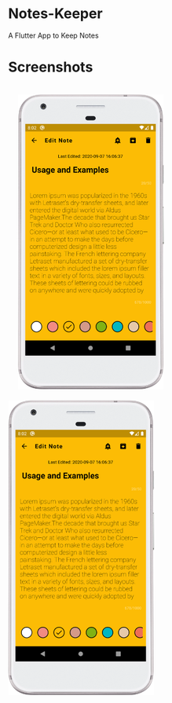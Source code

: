 # Notes-Keeper
A Flutter App to Keep Notes

# Screenshots
<img src='screenshots/device-2020-09-08-200335.png' style='padding:20px' height='600rem'>&nbsp;<img src='screenshots/device-2020-09-08-200335.png' height='600rem'>


